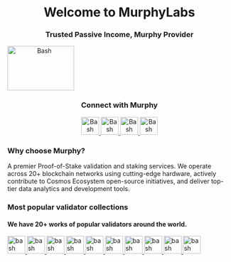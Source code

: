<h1 align="center">Welcome to MurphyLabs</h1>
<h3 align="center">Trusted Passive Income, Murphy Provider</h3>
<a align="center" href="hhttps://x.com/murphy_node" target="_blank">
    <img src="https://pbs.twimg.com/profile_images/1765106587629502464/MosAN_Zv_400x400.jpg" alt="Bash" width="150" height="100">
</a> 
<h3 align="center">Connect with Murphy</h3>
<p align="center">
  <a href="hhttps://x.com/murphy_node" target="_blank">
    <img src="https://upload.wikimedia.org/wikipedia/commons/b/b7/X_logo.jpg" alt="Bash" width="40" height="40">
    <a>   </a>
  </a>  
  <a href="https://t.me/MurphyNodeRunner" target="_blank">
    <img src="https://upload.wikimedia.org/wikipedia/commons/8/83/Telegram_2019_Logo.svg" alt="Bash" width="40" height="40">
    <a>   </a>
  </a> 
  <a href="https://www.youtube.com/@MurphyNode_Youtube1" target="_blank">
    <img src="https://upload.wikimedia.org/wikipedia/commons/e/e7/YouTube_social_white_squircle_%282024%29.svg" alt="Bash" width="40" height="40">
    <a>   </a>
  </a> 
  <a href="https://murphynode.com/" target="_blank">
    <img src="https://ugc.production.linktr.ee/75178b00-c9cf-4da3-864b-c63a371415d0_copper-8989-1.jpeg?io=true&size=thumbnail-stack-v1_0" alt="Bash" width="40" height="40">
  </a> 
</p>

<h3 align="left">Why choose Murphy?</h3>
<p align="left">
A premier Proof-of-Stake validation and staking services. We operate across 20+ blockchain networks using cutting-edge hardware, actively contribute to Cosmos Ecosystem open-source initiatives, and deliver top-tier data analytics and development tools.
</p>

<h3 align="left">Most popular validator collections</h3>
<h4 align="left">We have 20+ works of popular validators around the world.</h4>
<p align="left"> <a href="https://aura.network/" target="_blank" rel="noreferrer"> <img src="https://s3.coinmarketcap.com/static-gravity/image/a2faa19b8981440f94b5b37d7ac1cab1.png" alt="bash" width="40" height="40"/> <a>   </a>
<a href="https://www.swisstronik.com/" target="_blank" rel="noreferrer"> <img src="https://docs.swisstronik.com/~gitbook/image?url=https%3A%2F%2F3739409932-files.gitbook.io%2F%7E%2Ffiles%2Fv0%2Fb%2Fgitbook-x-prod.appspot.com%2Fo%2Fspaces%252Fvh80ue5X9nMskPC6XjLd%252Ficon%252FX6bEA7vTEnVNw3yjK6pU%252F5.png%3Falt%3Dmedia%26token%3Db4b9c13a-8c48-4d33-a478-2aee52f45b8c&width=32&dpr=4&quality=100&sign=11e3afab&sv=2" alt="bash" width="40" height="40"/> </a><a>   </a>
<a href="https://selfchain.xyz/" target="_blank" rel="noreferrer"> <img src="https://s2.coinmarketcap.com/static/img/coins/64x64/32854.png" alt="bash" width="40" height="40"/> </a><a>   </a>
<a href="https://namada.net/" target="_blank" rel="noreferrer"> <img src="https://img.cryptorank.io/coins/namada1735040641320.png" alt="bash" width="40" height="40"/> </a><a>   </a>
<a href="https://0g.ai/" target="_blank" rel="noreferrer"> <img src="https://img.cryptorank.io/coins/0_g_labs1711467106027.png" alt="bash" width="40" height="40"/> </a><a>   </a>
<a href="https://dymension.xyz/" target="_blank" rel="noreferrer"> <img src="https://img.cryptorank.io/coins/dymension1707240686361.png" alt="bash" width="40" height="40"/> </a><a>   </a>
<a href="https://www.mantrachain.io/" target="_blank" rel="noreferrer"> <img src="https://img.cryptorank.io/coins/mantra1710835985212.png" alt="bash" width="40" height="40"/> </a><a>   </a>
<a href="https://wardenprotocol.org/" target="_blank" rel="noreferrer"> <img src="https://img.cryptorank.io/coins/warden_protocol1726495564214.png" alt="bash" width="40" height="40"/> </a><a>   </a>
<a href="https://side.one/" target="_blank" rel="noreferrer"> <img src="https://img.cryptorank.io/coins/side_protocol1732627863083.png" alt="bash" width="40" height="40"/> </a><a>   </a>
<a href="https://fiammalabs.io/" target="_blank" rel="noreferrer"> <img src="https://img.cryptorank.io/coins/fiamma1725967588056.png" alt="bash" width="40" height="40"/> </a></p>
